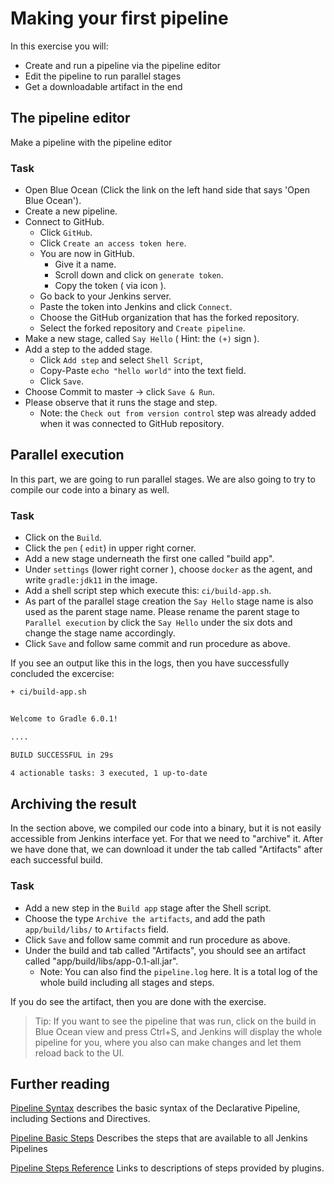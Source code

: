 # Making your first pipeline

In this exercise you will:

* Create and run a pipeline via the pipeline editor
* Edit the pipeline to run parallel stages
* Get a downloadable artifact in the end

## The pipeline editor

Make a pipeline with the pipeline editor

### Task

* Open Blue Ocean (Click the link on the left hand side that says 'Open Blue Ocean').
* Create a new pipeline.
* Connect to GitHub.
  * Click `GitHub`.
  * Click `Create an access token here`.
  * You are now in GitHub.
    * Give it a name.
    * Scroll down and click on `generate token`.
    * Copy the token ( via icon ).
  * Go back to your Jenkins server.
  * Paste the token into Jenkins and click `Connect`.
  * Choose the GitHub organization that has the forked repository.
  * Select the forked repository and `Create pipeline`.
* Make a new stage, called `Say Hello` ( Hint: the `(+)` sign ).
* Add a step to the added stage.
  * Click `Add step` and select `Shell Script`,
  * Copy-Paste `echo "hello world"` into the text field.
  * Click `Save`.
* Choose Commit to master -> click `Save & Run`.
* Please observe that it runs the stage and step.
  * Note: the `Check out from version control` step was already added when it was connected to GitHub repository.

## Parallel execution

In this part, we are going to run parallel stages.
We are also going to try to compile our code into a binary as well.

### Task

* Click on the `Build`.
* Click the `pen` ( `edit`) in upper right corner.
* Add a new stage underneath the first one called "build app".
* Under `settings` (lower right corner ), choose `docker` as the agent, and write `gradle:jdk11` in the image.
* Add a shell script step which execute this: `ci/build-app.sh`.
* As part of the parallel stage creation the `Say Hello` stage name is also used as the parent stage name. Please rename the parent stage to `Parallel execution` by click the `Say Hello` under the six dots and change the stage name accordingly.
* Click `Save` and follow same commit and run procedure as above.

If you see an output like this in the logs, then you have successfully concluded the excercise:

```bash
+ ci/build-app.sh


Welcome to Gradle 6.0.1!

....

BUILD SUCCESSFUL in 29s

4 actionable tasks: 3 executed, 1 up-to-date

```

## Archiving the result

In the section above, we compiled our code into a binary, but it is not easily accessible from Jenkins interface yet.
For that we need to "archive" it.
After we have done that, we can download it under the tab called "Artifacts" after each successful build.

### Task

* Add a new step in the `Build app` stage after the Shell script.
* Choose the type `Archive the artifacts`, and add the path `app/build/libs/` to `Artifacts` field.
* Click `Save` and follow same commit and run procedure as above.
* Under the build and tab called "Artifacts", you should see an artifact called "app/build/libs/app-0.1-all.jar".
  * Note: You can also find the `pipeline.log` here. It is a total log of the whole build including all stages and steps.

If you do see the artifact, then you are done with the exercise.

> Tip: If you want to see the pipeline that was run, click on the build in Blue Ocean view and press Ctrl+S, and Jenkins will display the whole pipeline for you, where you also can make changes and let them reload back to the UI.

## Further reading

[Pipeline Syntax](https://jenkins.io/doc/book/pipeline/syntax/) describes the basic syntax of the Declarative Pipeline, including Sections and Directives.

[Pipeline Basic Steps](https://jenkins.io/doc/pipeline/steps/workflow-basic-steps/#stash-stash-some-files-to-be-used-later-in-the-build) Describes the steps that are available to all Jenkins Pipelines

[Pipeline Steps Reference](https://jenkins.io/doc/pipeline/steps/) Links to descriptions of steps provided by plugins.
